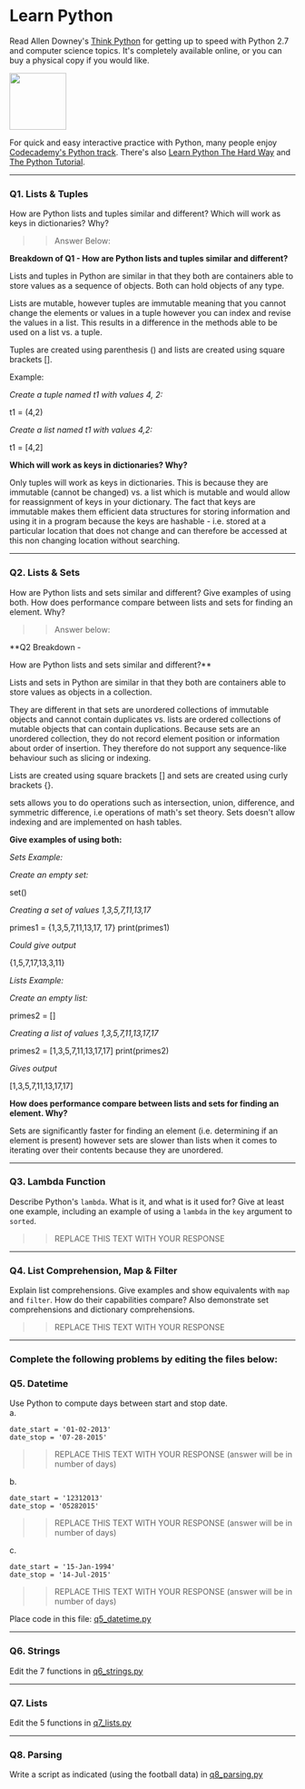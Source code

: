 # Learn Python

Read Allen Downey's [Think Python](http://www.greenteapress.com/thinkpython/) for getting up to speed with Python 2.7 and computer science topics. It's completely available online, or you can buy a physical copy if you would like.

<a href="http://www.greenteapress.com/thinkpython/"><img src="img/think_python.png" style="width: 100px;" target="_blank"></a>

For quick and easy interactive practice with Python, many people enjoy [Codecademy's Python track](http://www.codecademy.com/en/tracks/python). There's also [Learn Python The Hard Way](http://learnpythonthehardway.org/book/) and [The Python Tutorial](https://docs.python.org/2/tutorial/).

---

### Q1. Lists &amp; Tuples

How are Python lists and tuples similar and different? Which will work as keys in dictionaries? Why?

>>Answer Below:

**Breakdown of Q1 - How are Python lists and tuples similar and different?**
 
Lists and tuples in Python are similar in that they both are containers able to store values as a sequence of objects. Both can hold objects of any type.
 
Lists are mutable, however tuples are immutable meaning that you cannot change the elements or values in a tuple however you can index and revise the values in a list. This results in a difference in the methods able to be used on a list vs. a tuple. 
 
Tuples are created using parenthesis () and lists are created using square brackets [].
 
Example: 
 
_Create a tuple named t1 with values 4, 2:_
 
t1 = (4,2)
 
_Create a list named t1 with values 4,2:_
 
t1 = [4,2]
 
**Which will work as keys in dictionaries? Why?**
 
Only tuples will work as keys in dictionaries. This is because they are immutable (cannot be changed) vs. a list which is mutable and would allow for reassignment of keys in your dictionary. The fact that keys are immutable makes them efficient data structures for storing information and using it in a program because the keys are hashable - i.e. stored at a particular location that does not change and can therefore be accessed at this non changing location without searching. 



---

### Q2. Lists &amp; Sets

How are Python lists and sets similar and different? Give examples of using both. How does performance compare between lists and sets for finding an element. Why?

>> Answer below:

**Q2 Breakdown -

How are Python lists and sets similar and different?**
 
Lists and sets in Python are similar in that they both are containers able to store values as objects in a collection. 
 
They are different in that sets are unordered collections of immutable objects and cannot contain duplicates vs. lists are ordered collections of mutable objects that can contain duplications. Because sets are an unordered collection, they do not record element position or information about order of insertion. They therefore do not support any sequence-like behaviour such as slicing or indexing.
 
Lists are created using square brackets [] and sets are created using curly brackets {}.
 
sets allows you to do operations such as intersection, union, difference, and symmetric difference, i.e operations of math's set theory. Sets doesn't allow indexing and are implemented on hash tables.

**Give examples of using both:**
 
_Sets Example:_ 
 
_Create an empty set:_
 
set()
 
_Creating a set of values 1,3,5,7,11,13,17_
 
primes1 = {1,3,5,7,11,13,17, 17}
print(primes1)
 
_Could give output_ 
 
{1,5,7,17,13,3,11}
 
_Lists Example:_ 
 
_Create an empty list:_
 
primes2 = []
 
_Creating a list of values 1,3,5,7,11,13,17,17_
 
primes2 = [1,3,5,7,11,13,17,17]
print(primes2)
 
_Gives output_ 
 
[1,3,5,7,11,13,17,17]
 
 
**How does performance compare between lists and sets for finding an element. Why?**
 
Sets are significantly faster for finding an element (i.e. determining if an element is present) however sets are slower than lists when it comes to iterating over their contents because they are unordered. 


---

### Q3. Lambda Function

Describe Python's `lambda`. What is it, and what is it used for? Give at least one example, including an example of using a `lambda` in the `key` argument to `sorted`.

>> REPLACE THIS TEXT WITH YOUR RESPONSE

---

### Q4. List Comprehension, Map &amp; Filter

Explain list comprehensions. Give examples and show equivalents with `map` and `filter`. How do their capabilities compare? Also demonstrate set comprehensions and dictionary comprehensions.

>> REPLACE THIS TEXT WITH YOUR RESPONSE

---

### Complete the following problems by editing the files below:

### Q5. Datetime
Use Python to compute days between start and stop date.   
a.  

```
date_start = '01-02-2013'    
date_stop = '07-28-2015'
```

>> REPLACE THIS TEXT WITH YOUR RESPONSE (answer will be in number of days)

b.  
```
date_start = '12312013'  
date_stop = '05282015'  
```

>> REPLACE THIS TEXT WITH YOUR RESPONSE (answer will be in number of days)

c.  
```
date_start = '15-Jan-1994'      
date_stop = '14-Jul-2015'  
```

>> REPLACE THIS TEXT WITH YOUR RESPONSE  (answer will be in number of days)

Place code in this file: [q5_datetime.py](python/q5_datetime.py)

---

### Q6. Strings
Edit the 7 functions in [q6_strings.py](python/q6_strings.py)

---

### Q7. Lists
Edit the 5 functions in [q7_lists.py](python/q7_lists.py)

---

### Q8. Parsing
Write a script as indicated (using the football data) in [q8_parsing.py](python/q8_parsing.py)





